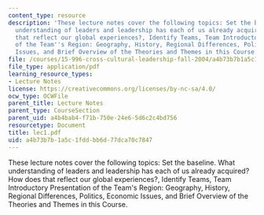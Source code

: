 ```yaml
---
content_type: resource
description: 'These lecture notes cover the following topics: Set the baseline. What
  understanding of leaders and leadership has each of us already acquired? How does
  that reflect our global experiences?, Identify Teams, Team Introductory Presentation
  of the Team''s Region: Geography, History, Regional Differences, Politics, Economic
  Issues, and Brief Overview of the Theories and Themes in this Course.'
file: /courses/15-996-cross-cultural-leadership-fall-2004/a4b73b7b1a5c1fddbb6d77dca70c7847_lec1.pdf
file_type: application/pdf
learning_resource_types:
- Lecture Notes
license: https://creativecommons.org/licenses/by-nc-sa/4.0/
ocw_type: OCWFile
parent_title: Lecture Notes
parent_type: CourseSection
parent_uid: a4b4bab4-f71b-750e-24e6-5d6c2c4bd756
resourcetype: Document
title: lec1.pdf
uid: a4b73b7b-1a5c-1fdd-bb6d-77dca70c7847
---
```

These lecture notes cover the following topics: Set the baseline. What understanding of leaders and leadership has each of us already acquired? How does that reflect our global experiences?, Identify Teams, Team Introductory Presentation of the Team's Region: Geography, History, Regional Differences, Politics, Economic Issues, and Brief Overview of the Theories and Themes in this Course.